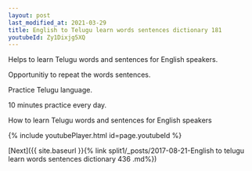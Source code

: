 ```yaml
---
layout: post
last_modified_at: 2021-03-29
title: English to Telugu learn words sentences dictionary 181 
youtubeId: Zy1Dixjg5XQ
---
```

 
 
Helps to learn Telugu words and sentences for English speakers.

Opportunitiy to repeat the words sentences. 

Practice Telugu language. 
 
10 minutes practice every day. 
 
How to learn Telugu words and sentences for English speakers 
 
{% include youtubePlayer.html id=page.youtubeId %}
 
 
[Next]({{ site.baseurl }}{% link  split1/_posts/2017-08-21-English to telugu learn words sentences dictionary 436 .md%})
 
